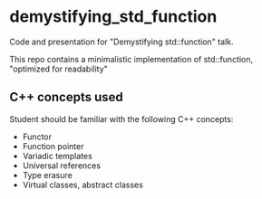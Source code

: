 # demystifying_std_function
Code and presentation for "Demystifying std::function" talk.

This repo contains a minimalistic implementation of std::function, "optimized for readability"

## C++ concepts used

Student should be familiar with the following C++ concepts:

* Functor
* Function pointer
* Variadic templates
* Universal references
* Type erasure
* Virtual classes, abstract classes